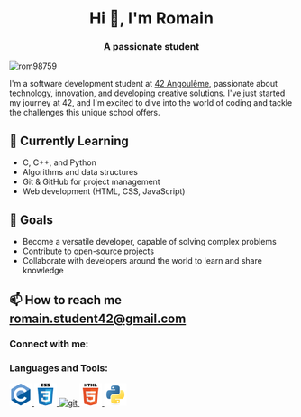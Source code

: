 <h1 align="center">Hi 👋, I'm Romain</h1>
<h3 align="center">A passionate student</h3>

<p align="left"> <img src="https://komarev.com/ghpvc/?username=rom98759&label=Profile%20views&color=0e75b6&style=flat" alt="rom98759" /> </p>

I'm a software development student at [42 Angoulême](https://www.42.fr/), passionate about technology, innovation, and developing creative solutions. I've just started my journey at 42, and I'm excited to dive into the world of coding and tackle the challenges this unique school offers.

## 🌱 Currently Learning
- C, C++, and Python
- Algorithms and data structures
- Git & GitHub for project management
- Web development (HTML, CSS, JavaScript)

## 🎯 Goals
- Become a versatile developer, capable of solving complex problems
- Contribute to open-source projects
- Collaborate with developers around the world to learn and share knowledge


## 📫 How to reach me **romain.student42@gmail.com**

<h3 align="left">Connect with me:</h3>
<p align="left">
</p>

<h3 align="left">Languages and Tools:</h3>
<p align="left"> <a href="https://www.cprogramming.com/" target="_blank" rel="noreferrer"> <img src="https://raw.githubusercontent.com/devicons/devicon/master/icons/c/c-original.svg" alt="c" width="40" height="40"/> </a> <a href="https://www.w3schools.com/css/" target="_blank" rel="noreferrer"> <img src="https://raw.githubusercontent.com/devicons/devicon/master/icons/css3/css3-original-wordmark.svg" alt="css3" width="40" height="40"/> </a> <a href="https://git-scm.com/" target="_blank" rel="noreferrer"> <img src="https://www.vectorlogo.zone/logos/git-scm/git-scm-icon.svg" alt="git" width="40" height="40"/> </a> <a href="https://www.w3.org/html/" target="_blank" rel="noreferrer"> <img src="https://raw.githubusercontent.com/devicons/devicon/master/icons/html5/html5-original-wordmark.svg" alt="html5" width="40" height="40"/> </a> <a href="https://www.python.org" target="_blank" rel="noreferrer"> <img src="https://raw.githubusercontent.com/devicons/devicon/master/icons/python/python-original.svg" alt="python" width="40" height="40"/> </a> </p>
